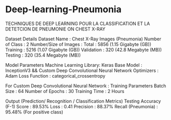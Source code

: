 # Deep-learning-Pneumonia
TECHNIQUES DE DEEP LEARNING POUR LA CLASSIFICATION ET LA DETETCION DE PNEUMONIE ON CHEST X-RAY


Dataset Details
Dataset Name            : Chest X-Ray Images (Pneumonia)
Number of Class         : 2
Number/Size of Images   : Total      : 5856 (1.15 Gigabyte (GB))
                          Training   : 5216 (1.07 Gigabyte (GB))
                          Validation : 320  (42.8 Megabyte (MB))
                          Testing    : 320  (35.4 Megabyte (MB))

Model Parameters
Machine Learning Library: Keras
Base Model              : InceptionV3 && Custom Deep Convolutional Neural Network
Optimizers              : Adam
Loss Function           : categorical_crossentropy

For Custom Deep Convolutional Neural Network : 
Training Parameters
Batch Size              : 64
Number of Epochs        : 30
Training Time           : 2 Hours

Output (Prediction/ Recognition / Classification Metrics)
Testing
Accuracy (F-1) Score    : 89.53%
Loss                    : 0.41
Precision               : 88.37%
Recall (Pneumonia)      : 95.48% (For positive class)
